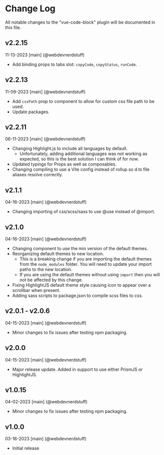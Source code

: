 # Change Log
All notable changes to the "vue-code-block" plugin will be documented in this file.

## v2.2.15
11-13-2023
[main] (@webdevnerdstuff)
* Add binding props to tabs slot: `copyCode`, `copyStatus`, `runCode`.

## v2.2.13
11-09-2023
[main] (@webdevnerdstuff)
* Add `cssPath` prop to component to allow for custom css file path to be used.
* Update packages.

## v2.2.11
06-11-2023
[main] (@webdevnerdstuff)
* Changing Highlight.js to include all languages by default.
  * Unfortunately, adding additional languages was not working as expected, so this is the best solution I can think of for now.
* Updated typings for Props as well as composables.
* Changing compiling to use a Vite config instead of rollup so d.ts file aliases resolve correctly.

## v2.1.1
04-16-2023
[main] (@webdevnerdstuff)
* Changing importing of css/scss/sass to use @use instead of @import.

## v2.1.0
04-16-2023
[main] (@webdevnerdstuff)
* Changing component to use the min version of the default themes.
* Reorganizing default themes to new location.
  * This is a breaking change if you are importing the default themes from the `node_modules` folder. You will need to update your import paths to the new location.
  * If you are using the default themes without using `import` then you will not be affected by this change.
* Fixing HighlightJS default theme style causing icon to appear over a scrollbar when present.
* Adding sass scripts to package.json to compile scss files to css.

## v2.0.1 - v2.0.6
04-15-2023
[main] (@webdevnerdstuff)
* Minor changes to fix issues after testing npm packaging.

## v2.0.0
04-15-2023
[main] (@webdevnerdstuff)
* Major release update. Added in support to use either PrismJS or HighlightJS.

## v1.0.15
04-02-2023
[main] (@webdevnerdstuff)
* Minor changes to fix issues after testing npm packaging.

## v1.0.0
03-16-2023
[main] (@webdevnerdstuff)
* Initial release
